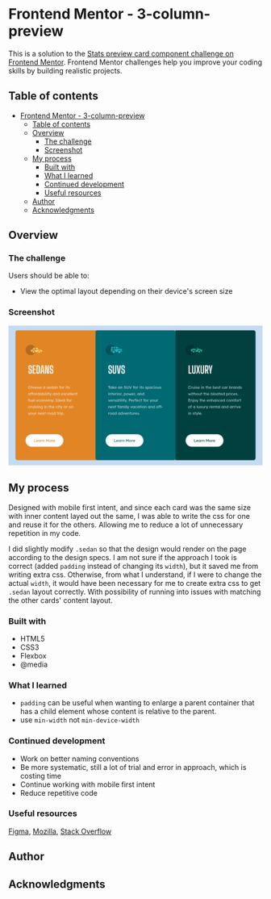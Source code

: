 # Frontend Mentor - 3-column-preview

This is a solution to the [Stats preview card component challenge on Frontend Mentor](https://www.frontendmentor.io/challenges/stats-preview-card-component-8JqbgoU62). Frontend Mentor challenges help you improve your coding skills by building realistic projects. 

## Table of contents

- [Frontend Mentor - 3-column-preview](#frontend-mentor---3-column-preview)
  - [Table of contents](#table-of-contents)
  - [Overview](#overview)
    - [The challenge](#the-challenge)
    - [Screenshot](#screenshot)
  - [My process](#my-process)
    - [Built with](#built-with)
    - [What I learned](#what-i-learned)
    - [Continued development](#continued-development)
    - [Useful resources](#useful-resources)
  - [Author](#author)
  - [Acknowledgments](#acknowledgments)


## Overview

### The challenge

Users should be able to:

- View the optimal layout depending on their device's screen size

### Screenshot

![Desktop](3-column-preview-card-desktop.png)

## My process

Designed with mobile first intent, and since each card was the same size with inner content layed out the same, I was able to write the css for one and reuse it for the others. Allowing me to reduce a lot of unnecessary repetition in my code.

I did slightly modify `.sedan` so that the design would render on the page according to the design specs. I am not sure if the approach I took is correct (added `padding` instead of changing its `width`), but it saved me from writing extra css. Otherwise, from what I understand, if I were to change the actual `width`, it would have been necessary for me to create extra css to get `.sedan` layout correctly. With possibility of running into issues with matching the other cards' content layout.

### Built with

- HTML5
- CSS3
- Flexbox
- @media


### What I learned

- `padding` can be useful when wanting to enlarge a parent container that has a child element whose content is relative to the parent.
- use `min-width` not `min-device-width`


### Continued development

- Work on better naming conventions
- Be more systematic, still a lot of trial and error in approach, which is costing time
- Continue working with mobile first intent
- Reduce repetitive code

### Useful resources

[Figma](https://www.figma.com), [Mozilla](https://developer.mozilla.org/en-US/docs/Web/CSS), [Stack Overflow](https://stackoverflow.com/)

## Author

## Acknowledgments
